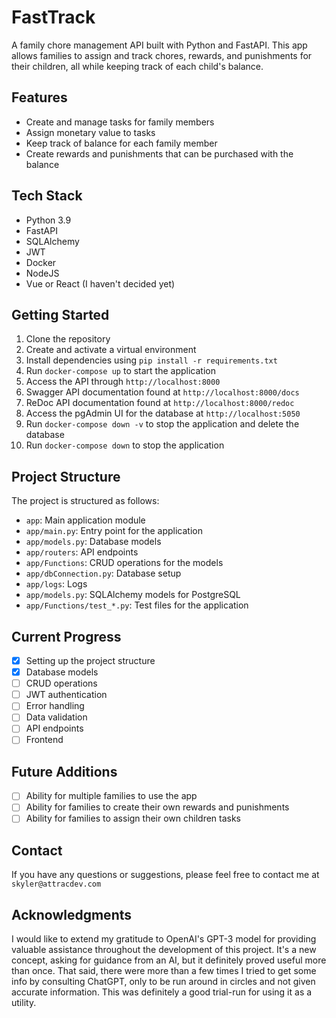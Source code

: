 # FastTrack

A family chore management API built with Python and FastAPI. This app allows families to assign and track chores, rewards, and punishments for their children, all while keeping track of each child's balance.

## Features

- Create and manage tasks for family members
- Assign monetary value to tasks
- Keep track of balance for each family member
- Create rewards and punishments that can be purchased with the balance

## Tech Stack

- Python 3.9
- FastAPI
- SQLAlchemy
- JWT
- Docker
- NodeJS
- Vue or React (I haven't decided yet)

## Getting Started

1. Clone the repository
2. Create and activate a virtual environment
3. Install dependencies using `pip install -r requirements.txt`
4. Run `docker-compose up` to start the application
5. Access the API through `http://localhost:8000`
6. Swagger API documentation found at `http://localhost:8000/docs`
7. ReDoc API documentation found at `http://localhost:8000/redoc`
8. Access the pgAdmin UI for the database at `http://localhost:5050`
9. Run `docker-compose down -v` to stop the application and delete the database
10. Run `docker-compose down` to stop the application

## Project Structure

The project is structured as follows:

- `app`: Main application module
- `app/main.py`: Entry point for the application
- `app/models.py`: Database models
- `app/routers`: API endpoints
- `app/Functions`: CRUD operations for the models
- `app/dbConnection.py`: Database setup
- `app/logs`: Logs
- `app/models.py`: SQLAlchemy models for PostgreSQL
- `app/Functions/test_*.py`: Test files for the application

## Current Progress

- [x] Setting up the project structure
- [x] Database models
- [ ] CRUD operations
- [ ] JWT authentication
- [ ] Error handling
- [ ] Data validation
- [ ] API endpoints
- [ ] Frontend

## Future Additions

- [ ] Ability for multiple families to use the app
- [ ] Ability for families to create their own rewards and punishments
- [ ] Ability for families to assign their own children tasks

## Contact

If you have any questions or suggestions, please feel free to contact me at `skyler@attracdev.com`

## Acknowledgments

I would like to extend my gratitude to OpenAI's GPT-3 model for providing valuable assistance throughout the development of this project. It's a new concept, asking for guidance from an AI, but it definitely proved useful more than once. That said, there were more than a few times I tried to get some info by consulting ChatGPT, only to be run around in circles and not given accurate information. This was definitely a good trial-run for using it as a utility.
